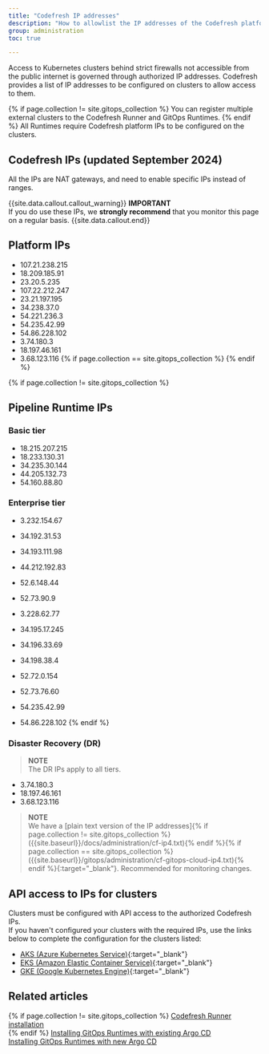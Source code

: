 ```yaml
---
title: "Codefresh IP addresses"
description: "How to allowlist the IP addresses of the Codefresh platform"
group: administration
toc: true

---
```

Access to Kubernetes clusters behind strict firewalls not accessible from the public internet is governed through authorized IP addresses. 
Codefresh provides a list of IP addresses to be configured on clusters to allow access to them. 

{% if page.collection != site.gitops_collection %}
You can register multiple external clusters to the Codefresh Runner and GitOps Runtimes. 
{% endif %}
All Runtimes require Codefresh platform IPs to be configured on the clusters.  
<!--- In addition, managed clusters registered to Hosted GitOps Runtimes must be configured with a set of specific IP addresses to authorize access. -->


## Codefresh IPs (updated September 2024)

All the IPs are NAT gateways, and need to enable specific IPs instead of ranges.

{{site.data.callout.callout_warning}}
**IMPORTANT**  
If you do use these IPs, we **strongly recommend** that you monitor this page on a regular basis.
{{site.data.callout.end}}

## Platform IPs

- 107.21.238.215
- 18.209.185.91
- 23.20.5.235
- 107.22.212.247
- 23.21.197.195
- 34.238.37.0
- 54.221.236.3
- 54.235.42.99
- 54.86.228.102
- 3.74.180.3
- 18.197.46.161
- 3.68.123.116
{% if page.collection == site.gitops_collection %}
{% endif %}

{% if page.collection != site.gitops_collection %}
## Pipeline Runtime IPs

### Basic tier
- 18.215.207.215
- 18.233.130.31
- 34.235.30.144
- 44.205.132.73
- 54.160.88.80

### Enterprise tier

- 3.232.154.67
- 34.192.31.53
- 34.193.111.98
- 44.212.192.83
- 52.6.148.44
- 52.73.90.9
- 3.228.62.77
- 34.195.17.245
- 34.196.33.69
- 34.198.38.4
- 52.72.0.154
- 52.73.76.60

- 54.235.42.99
- 54.86.228.102
{% endif %}

### Disaster Recovery (DR)

>**NOTE**  
The DR IPs apply to all tiers.

- 3.74.180.3
- 18.197.46.161
- 3.68.123.116

<!--- ## Hosted GitOps 

### Hosted Runtime IPs

- 72.44.39.224
- 3.85.182.203
- 3.211.224.172
- 52.5.116.137
- 34.200.130.17
- 3.212.173.12

### Disaster Recovery (DR)
- 3.75.252.115
- 3.65.186.48
- 3.123.55.242

-->
>**NOTE**    
We have a [plain text version of the IP addresses]{% if page.collection != site.gitops_collection %}({{site.baseurl}}/docs/administration/cf-ip4.txt){% endif %}{% if page.collection == site.gitops_collection %}({{site.baseurl}}/gitops/administration/cf-gitops-cloud-ip4.txt){% endif %}{:target="\_blank"}. Recommended for monitoring changes.

## API access to IPs for clusters
Clusters must be configured with API access to the authorized Codefresh IPs.  
If you haven't configured your clusters with the required IPs, use the links below to complete the configuration for the clusters listed:
* [AKS (Azure Kubernetes Service)](https://docs.microsoft.com/en-us/azure/aks/api-server-authorized-ip-ranges){:target="\_blank"}  
* [EKS (Amazon Elastic Container Service)](https://aws.amazon.com/premiumsupport/knowledge-center/eks-lock-api-access-IP-addresses/){:target="\_blank"}  
* [GKE (Google Kubernetes Engine)](https://cloud.google.com/kubernetes-engine/docs/how-to/private-clusters){:target="\_blank"}  

## Related articles
{% if page.collection != site.gitops_collection %}
[Codefresh Runner installation]({{site.baseurl}}/docs/installation/runner/install-codefresh-runner/)  
{% endif %}
[Installing GitOps Runtimes with existing Argo CD]({{site.baseurl}}/docs/installation/gitops/runtime-install-with-existing-argo-cd/)   
[Installing GitOps Runtimes with new Argo CD]({{site.baseurl}}/docs/installation/gitops/hybrid-gitops-helm-installation/)  

